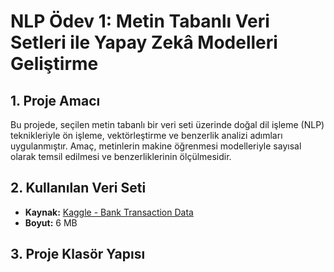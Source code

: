 # NLP Ödev 1: Metin Tabanlı Veri Setleri ile Yapay Zekâ Modelleri Geliştirme

## 1. Proje Amacı
Bu projede, seçilen metin tabanlı bir veri seti üzerinde doğal dil işleme (NLP) teknikleriyle ön işleme, vektörleştirme ve benzerlik analizi adımları uygulanmıştır. Amaç, metinlerin makine öğrenmesi modelleriyle sayısal olarak temsil edilmesi ve benzerliklerinin ölçülmesidir.

## 2. Kullanılan Veri Seti
- **Kaynak:** [Kaggle - Bank Transaction Data](https://www.kaggle.com/datasets/apoorvwatsky/bank-transaction-data)
- **Boyut:** 6 MB

## 3. Proje Klasör Yapısı
